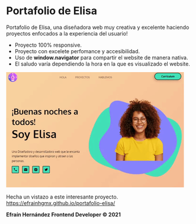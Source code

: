 # Portafolio de Elisa
Portafolio de Elisa, una diseñadora web muy creativa y excelente haciendo proyectos enfocados a la experiencia del usuario!

- Proyecto 100% responsive.
- Proyecto con excelete perfomance y accesibilidad.
- Uso de **window.navigator** para compartir el website de manera nativa.
- El saludo varía dependiendo la hora en la que es visualizado el website.


![Proyecto Elisa](./assets/img/readme.gif)

Hecha un vistazo a este interesante proyecto.
https://efrainhgmx.github.io/portafolio-elisa/

**Efraín Hernández Frontend Developer &COPY; 2021**

